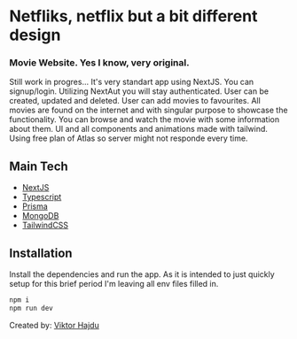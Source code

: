 # Netfliks, netflix but a bit different design
### Movie Website. Yes I know, very original.

Still work in progres...
It's very standart app using NextJS. You can signup/login. Utilizing NextAut you will stay authenticated. User can be created, updated and deleted. User can add movies to favourites. All movies are found on the internet and with singular purpose to showcase the functionality. You can browse and watch the movie with some information about them.
UI and all components and animations made with tailwind. 
Using free plan of Atlas so server might not responde every time.

## Main Tech

- [NextJS]
- [Typescript]
- [Prisma]
- [MongoDB]
- [TailwindCSS]

## Installation

Install the dependencies and run the app. As it is intended to just quickly setup for this brief period I'm leaving all env files filled in.

```sh
npm i
npm run dev
```

Created by: [Viktor Hajdu]

   [Viktor Hajdu]:  <https://github.com/Vitto44>


   [NextJS]: <https://nextjs.org//>
   [Typescript]: <https://www.typescriptlang.org//>
   [Prisma]: <https://www.prisma.io//>
   [MongoDB]: <https://www.mongodb.com/atlas/database//>
   [TailwindCSS]: <https://tailwindcss.com//>
